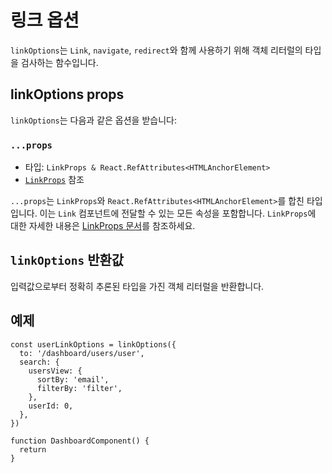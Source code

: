 # 링크 옵션

`linkOptions`는 `Link`, `navigate`, `redirect`와 함께 사용하기 위해 객체 리터럴의 타입을 검사하는 함수입니다.


## linkOptions props

`linkOptions`는 다음과 같은 옵션을 받습니다:


### `...props`

- 타입: `LinkProps & React.RefAttributes<HTMLAnchorElement>`
- [`LinkProps`](./LinkPropsType.md) 참조

`...props`는 `LinkProps`와 `React.RefAttributes<HTMLAnchorElement>`를 합친 타입입니다. 이는 `Link` 컴포넌트에 전달할 수 있는 모든 속성을 포함합니다. `LinkProps`에 대한 자세한 내용은 [LinkProps 문서](./LinkPropsType.md)를 참조하세요.


## `linkOptions` 반환값

입력값으로부터 정확히 추론된 타입을 가진 객체 리터럴을 반환합니다.


## 예제

```tsx
const userLinkOptions = linkOptions({
  to: '/dashboard/users/user',
  search: {
    usersView: {
      sortBy: 'email',
      filterBy: 'filter',
    },
    userId: 0,
  },
})

function DashboardComponent() {
  return 
}
```


